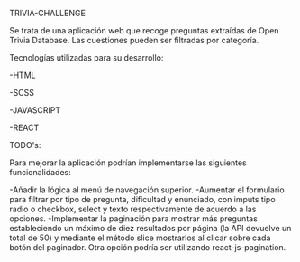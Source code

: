 TRIVIA-CHALLENGE

Se trata de una aplicación web que recoge preguntas extraídas de Open Trivia Database.
Las cuestiones pueden ser filtradas por categoría.

Tecnologías utilizadas para su desarrollo:

  -HTML
  
  -SCSS
  
  -JAVASCRIPT
  
  -REACT

TODO's:

Para mejorar la aplicación podrían implementarse las siguientes funcionalidades:

-Añadir la lógica al menú de navegación superior.
-Aumentar el formulario para filtrar por tipo de pregunta, dificultad y enunciado, con imputs tipo radio o checkbox, select y texto respectivamente de acuerdo a las opciones.
-Implementar la paginación para mostrar más preguntas estableciendo un máximo de diez resultados por página (la API devuelve un total de 50) y mediante el método slice mostrarlos al clicar sobre cada botón del paginador. Otra opción podría ser utilizando react-js-pagination.
  

